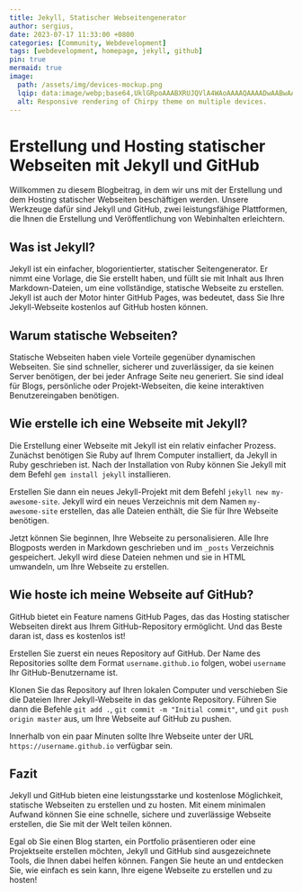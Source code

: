```yaml
---
title: Jekyll, Statischer Webseitengenerator
author: sergius,
date: 2023-07-17 11:33:00 +0800 
categories: [Community, Webdevelopment]
tags: [webdevelopment, homepage, jekyll, github]
pin: true
mermaid: true
image:
  path: /assets/img/devices-mockup.png
  lqip: data:image/webp;base64,UklGRpoAAABXRUJQVlA4WAoAAAAQAAAADwAABwAAQUxQSDIAAAARL0AmbZurmr57yyIiqE8oiG0bejIYEQTgqiDA9vqnsUSI6H+oAERp2HZ65qP/VIAWAFZQOCBCAAAA8AEAnQEqEAAIAAVAfCWkAALp8sF8rgRgAP7o9FDvMCkMde9PK7euH5M1m6VWoDXf2FkP3BqV0ZYbO6NA/VFIAAAA
  alt: Responsive rendering of Chirpy theme on multiple devices.
---
```

# Erstellung und Hosting statischer Webseiten mit Jekyll und GitHub

Willkommen zu diesem Blogbeitrag, in dem wir uns mit der Erstellung und dem Hosting statischer Webseiten beschäftigen werden. Unsere Werkzeuge dafür sind Jekyll und GitHub, zwei leistungsfähige Plattformen, die Ihnen die Erstellung und Veröffentlichung von Webinhalten erleichtern.

## Was ist Jekyll?

Jekyll ist ein einfacher, blogorientierter, statischer Seitengenerator. Er nimmt eine Vorlage, die Sie erstellt haben, und füllt sie mit Inhalt aus Ihren Markdown-Dateien, um eine vollständige, statische Webseite zu erstellen. Jekyll ist auch der Motor hinter GitHub Pages, was bedeutet, dass Sie Ihre Jekyll-Webseite kostenlos auf GitHub hosten können.

## Warum statische Webseiten?

Statische Webseiten haben viele Vorteile gegenüber dynamischen Webseiten. Sie sind schneller, sicherer und zuverlässiger, da sie keinen Server benötigen, der bei jeder Anfrage Seite neu generiert. Sie sind ideal für Blogs, persönliche oder Projekt-Webseiten, die keine interaktiven Benutzereingaben benötigen.

## Wie erstelle ich eine Webseite mit Jekyll?

Die Erstellung einer Webseite mit Jekyll ist ein relativ einfacher Prozess. Zunächst benötigen Sie Ruby auf Ihrem Computer installiert, da Jekyll in Ruby geschrieben ist. Nach der Installation von Ruby können Sie Jekyll mit dem Befehl `gem install jekyll` installieren.

Erstellen Sie dann ein neues Jekyll-Projekt mit dem Befehl `jekyll new my-awesome-site`. Jekyll wird ein neues Verzeichnis mit dem Namen `my-awesome-site` erstellen, das alle Dateien enthält, die Sie für Ihre Webseite benötigen.

Jetzt können Sie beginnen, Ihre Webseite zu personalisieren. Alle Ihre Blogposts werden in Markdown geschrieben und im `_posts` Verzeichnis gespeichert. Jekyll wird diese Dateien nehmen und sie in HTML umwandeln, um Ihre Webseite zu erstellen.

## Wie hoste ich meine Webseite auf GitHub?

GitHub bietet ein Feature namens GitHub Pages, das das Hosting statischer Webseiten direkt aus Ihrem GitHub-Repository ermöglicht. Und das Beste daran ist, dass es kostenlos ist!

Erstellen Sie zuerst ein neues Repository auf GitHub. Der Name des Repositories sollte dem Format `username.github.io` folgen, wobei `username` Ihr GitHub-Benutzername ist.

Klonen Sie das Repository auf Ihren lokalen Computer und verschieben Sie die Dateien Ihrer Jekyll-Webseite in das geklonte Repository. Führen Sie dann die Befehle `git add .`, `git commit -m "Initial commit"`, und `git push origin master` aus, um Ihre Webseite auf GitHub zu pushen.

Innerhalb von ein paar Minuten sollte Ihre Webseite unter der URL `https://username.github.io` verfügbar sein.

## Fazit

Jekyll und GitHub bieten eine leistungsstarke und kostenlose Möglichkeit, statische Webseiten zu erstellen und zu hosten. Mit einem minimalen Aufwand können Sie eine schnelle, sichere und zuverlässige Webseite erstellen, die Sie mit der Welt teilen können.

Egal ob Sie einen Blog starten, ein Portfolio präsentieren oder eine Projektseite erstellen möchten, Jekyll und GitHub sind ausgezeichnete Tools, die Ihnen dabei helfen können. Fangen Sie heute an und entdecken Sie, wie einfach es sein kann, Ihre eigene Webseite zu erstellen und zu hosten!
